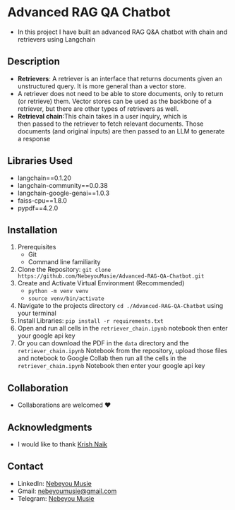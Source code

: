 # Advanced RAG QA Chatbot
- In this project I have built an advanced RAG Q&amp;A chatbot with chain and retrievers using Langchain


## Description
- **Retrievers**: A retriever is an interface that returns documents 
 given an unstructured query. It is more general than a vector store.
- A retriever does not need to be able to store documents, only to 
 return (or retrieve) them. Vector stores can be used as the backbone
 of a retriever, but there are other types of retrievers as well. 
- **Retrieval chain**:This chain takes in a user inquiry, which is  
 then passed to the retriever to fetch relevant documents. Those documents (and original inputs) are then passed to an LLM to generate a response

## Libraries Used
- langchain==0.1.20
- langchain-community==0.0.38
- langchain-google-genai==1.0.3
- faiss-cpu==1.8.0
- pypdf==4.2.0

## Installation
 1. Prerequisites
    - Git
    - Command line familiarity
 2. Clone the Repository: `git clone https://github.com/NebeyouMusie/Advanced-RAG-QA-Chatbot.git`
 3. Create and Activate Virtual Environment (Recommended)
    - `python -m venv venv`
    - `source venv/bin/activate`
 4. Navigate to the projects directory `cd ./Advanced-RAG-QA-Chatbot` using your terminal
 5. Install Libraries: `pip install -r requirements.txt`
 6. Open and run all cells in the `retriever_chain.ipynb` notebook then enter your google api key
 7. Or you can download the PDF in the `data` directory and the `retriever_chain.ipynb` Notebook from the repository, upload those files and notebook to Google Collab then run all the cells in the `retriever_chain.ipynb` Notebook then enter your google api key

## Collaboration
- Collaborations are welcomed ❤️

## Acknowledgments
 - I would like to thank [Krish Naik](https://www.youtube.com/@krishnaik06)
   
## Contact
 - LinkedIn: [Nebeyou Musie](https://www.linkedin.com/in/nebeyou-musie)
 - Gmail: nebeyoumusie@gmail.com
 - Telegram: [Nebeyou Musie](https://t.me/NebeyouMusie)

